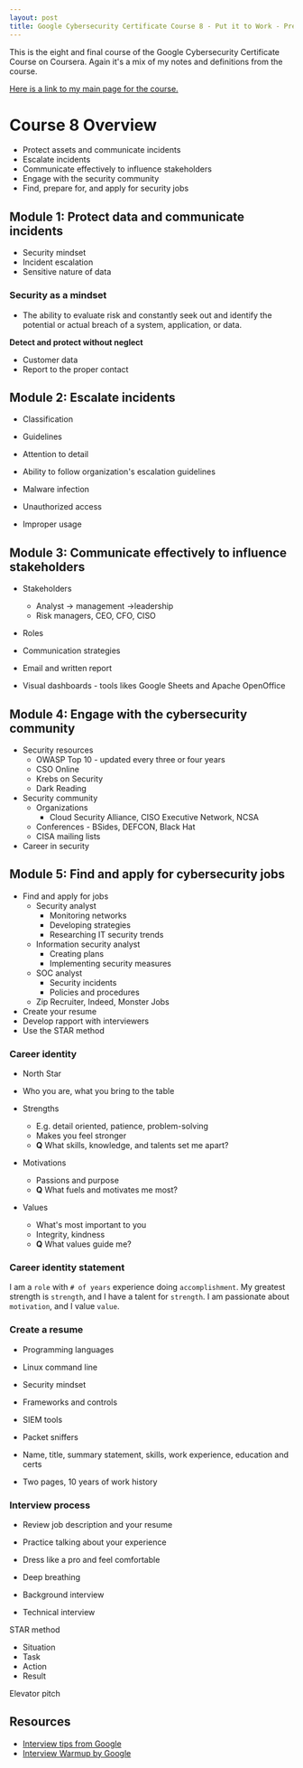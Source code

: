 ```yaml
---
layout: post
title: Google Cybersecurity Certificate Course 8 - Put it to Work - Prepare for Cybersecurity Jobs
---
```

This is the eight and final course of the Google Cybersecurity Certificate Course on Coursera. Again it's a mix of my notes and definitions from the course.

[Here is a link to my main page for the course.](https://1dgk.github.io/2024/01/24/gcc-course-index.html)

# Course 8 Overview
- Protect assets and communicate incidents
- Escalate incidents
- Communicate effectively to influence stakeholders
- Engage with the security community
- Find, prepare for, and apply for security jobs

## Module 1: Protect data and communicate incidents
- Security mindset
- Incident escalation
- Sensitive nature of data

### Security as a mindset
- The ability to evaluate risk and constantly seek out and identify the potential or actual breach of a system, application, or data.

**Detect and protect without neglect**
- Customer data
- Report to the proper contact

## Module 2: Escalate incidents
- Classification
- Guidelines

- Attention to detail
- Ability to follow organization's escalation guidelines

- Malware infection
- Unauthorized access
- Improper usage

## Module 3: Communicate effectively to influence stakeholders
- Stakeholders
    - Analyst -> management ->leadership
    - Risk managers, CEO, CFO, CISO
- Roles
- Communication strategies

- Email and written report

- Visual dashboards - tools likes Google Sheets and Apache OpenOffice

## Module 4: Engage with the cybersecurity community
- Security resources
    - OWASP Top 10 - updated every three or four years
    - CSO Online
    - Krebs on Security
    - Dark Reading
- Security community
    - Organizations
        - Cloud Security Alliance, CISO Executive Network, NCSA
    - Conferences - BSides, DEFCON, Black Hat
    - CISA mailing lists
- Career in security

## Module 5: Find and apply for cybersecurity jobs
- Find and apply for jobs
    - Security analyst
        - Monitoring networks
        - Developing strategies
        - Researching IT security trends
    - Information security analyst
        - Creating plans
        - Implementing security measures
    - SOC analyst
        - Security incidents
        - Policies and procedures
    - Zip Recruiter, Indeed, Monster Jobs
- Create your resume
- Develop rapport with interviewers
- Use the STAR method

### Career identity
- North Star
- Who you are, what you bring to the table

- Strengths
    - E.g. detail oriented, patience, problem-solving
    - Makes you feel stronger
    - **Q** What skills, knowledge, and talents set me apart?
- Motivations
    - Passions and purpose
    - **Q** What fuels and motivates me most?
- Values
    - What's most important to you
    - Integrity, kindness
    - **Q** What values guide me?

### Career identity statement
I am a `role` with `# of years` experience doing `accomplishment`. My greatest strength is `strength`, and I have a talent for `strength`. I am passionate about `motivation`, and I value `value`.

### Create a resume
- Programming languages
- Linux command line
- Security mindset
- Frameworks and controls
- SIEM tools
- Packet sniffers

- Name, title, summary statement, skills, work experience, education and certs 

- Two pages, 10 years of work history

### Interview process
- Review job description and your resume
- Practice talking about your experience
- Dress like a pro and feel comfortable
- Deep breathing

- Background interview
- Technical interview

STAR method
- Situation
- Task
- Action
- Result

Elevator pitch

## Resources
- [Interview tips from Google](https://www.google.com/about/careers/applications/interview-tips/?src=Online%2FSocial%2FNewYearNewJob&utm_campaign=&utm_medium=Social&utm_source=Online)
- [Interview Warmup by Google](https://grow.google/certificates/interview-warmup/)